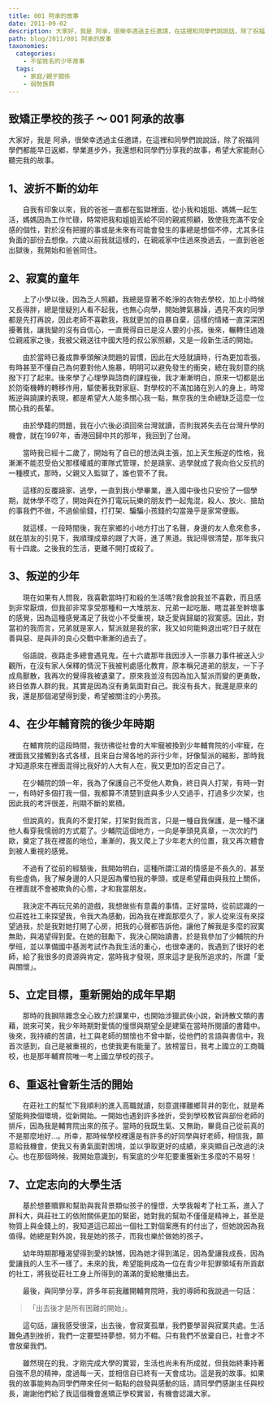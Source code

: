 ```yaml
---
title: 001 阿承的故事
date: 2011-09-02
description: 大家好，我是 阿承，很榮幸透過主任邀請，在這裡和同學們說說話，除了祝福同學們都能早日返鄕，學業進步外，我還想和同學們分享我的故事，希望大家能耐心聽完我的故事。
path: blog/2011/001 阿承的故事
taxonomies:
  categories: 
    - 不留姓名的少年故事
  tags: 
    - 家庭/親子關係
    - 弱勢族群
---
```

## **致矯正學校的孩子 ～ 001 阿承的故事**

大家好，我是 阿承，很榮幸透過主任邀請，在這裡和同學們說說話，除了祝福同學們都能早日返鄕，學業進步外，我還想和同學們分享我的故事，希望大家能耐心聽完我的故事。
<!-- more -->
## **1、波折不斷的幼年**
　　自我有印象以來，我的爸爸一直都在監獄裡面，從小我和姐姐、媽媽一起生活，媽媽因為工作忙碌，時常把我和姐姐丟給不同的親戚照顧，致使我充滿不安全感的個性，對於沒有把握的事或是未來有可能會發生的事總是想個不停，尤其多往負面的部份去想像。六歲以前我就這樣的，在親戚家中住過來換過去，一直到爸爸出獄後，我開始和爸爸同住。

## **2、寂寞的童年**
　　上了小學以後，因為乏人照顧，我總是穿著不乾淨的衣物去學校，加上小時候又長得胖，總是懷疑別人看不起我，也無心向學，開始脾氣暴躁，遇見不爽的同學都是先打再說，因此老師不喜歡我，我就更加的自暴自棄，這樣的情緒一直深深困擾著我，讓我變的沒有自信心，一直覺得自已是沒人要的小孩。後來，輾轉住過幾位親戚家之後，我被父親送往中國大陸的叔公家照顧，又是一段新生活的開始。

　　由於當時已養成靠拳頭解決問題的習慣，因此在大陸就讀時，行為更加乖張，有時甚至不懂自己為何要對他人施暴，明明可以避免發生的衝突，總在我刻意的挑撥下打了起來。後來學了心理學與諮商的課程後，我才漸漸明白，原來一切都是出於防衛機轉的轉移作用，驅使著我對家庭、對學校的不滿加諸在別人的身上，時常叛逆與蹺課的表現，都是希望大人能多關心我一點，無奈我的生命總缺乏這麼一位關心我的長輩。

　　由於學籍的問題，我在小六後必須回來台灣就讀，否則我將失去在台灣升學的機會，就在1997年，香港回歸中共的那年，我回到了台灣。

　　當時我已經十二歲了，開始有了自已的想法與主張，加上天生叛逆的性格，我漸漸不能忍受伯父那樣權威的軍隊式管理，於是蹺家、逃學就成了我向伯父反抗的一種模式，那時，父親又入監獄了，誰也管不了我。


　　這樣的反覆蹺家、逃學，一直到我小學畢業，進入國中後也只安份了一個學期，就休學不唸了，開始與在外打電玩玩樂的朋友們一起鬼混，殺人、放火、搶劫的事我們不做，不過偷偷錢，打打架、騙騙小孩錢的勾當幾乎是家常便飯。

　　就這樣，一段時間後，我在家鄉的小地方打出了名聲，身邊的友人愈來愈多，就在朋友的引見下，我順理成章的跟了大哥，進了黑道。我記得很清楚，那年我只有十四歲。之後我的生活，更離不開打或殺了。

## **3、叛逆的少年**

　　現在如果有人問我，我喜歡當時打和殺的生活嗎?我會說我並不喜歡，而且感到非常厭煩，但我卻非常享受那種和一大堆朋友、兄弟一起吃飯、瞎混甚至幹壞事的感覺，因為這種感覺滿足了我從小不受重視，缺乏愛與歸屬的寂寞感。因此，對當初的我而言，兄弟就是家人，幫派就是我的家，我又如何能夠退出呢?日子就在善與惡、是與非的良心交戰中漸漸的過去了。

　　俗語說，夜路走多總會遇見鬼，在十六歲那年我因涉入一宗暴力事件被送入少觀所，在沒有家人保釋的情況下我被判處感化教育，原本稱兄道弟的朋友，一下子成鳥獸散，我再次的覺得我被遺棄了。原來我並沒有因為加入幫派而變的更勇敢，終日依靠人群的我，其實是因為沒有勇氣面對自己。我沒有長大，我還是原來的我，還是那個渴望得到愛，希望被關注的小男孩。

## **4、在少年輔育院的後少年時期**

　　在輔育院的這段時間，我彷彿從社會的大牢寵被換到少年輔育院的小牢寵，在裡面我又接觸到各式各樣，且來自台灣各地的非行少年，好像幫派的縮影，那時我才知道原來在裡面混得比我好的人大有人在，我又更加的否定自己了。

　　在少輔院的頭一年，我為了保護自己不受他人欺負，終日與人打架，有時一對一，有時好多個打我一個，我都算不清楚到底與多少人交過手，打過多少次架，也因此我的考評很差，刑期不斷的累積。

　　但說真的，我真的不愛打架，打架對我而言，只是一種自我保護，是一種不讓他人看穿我懦弱的方式罷了。少輔院這個地方，一向是拳頭見真章，一次次的鬥歐，奠定了我在裡面的地位，漸漸的，我又爬上了少年老大的位置，我又再次體會到被人重視的感覺。


　　不過有了從前的經驗後，我開始明白，這種所謂江湖的情感是不長久的，甚至有些虛偽，我了解身邊的人只是因為懼怕我的拳頭，或是希望藉由與我拉上關係，在裡面就不會被欺負的心態，才和我當朋友。

　　我決定不再玩兄弟的遊戲，我想做些有意義的事情，正好當時，從前認識的一位莊姓社工來探望我，令我大為感動，因為我在裡面那麼久了，家人從來沒有來探望過我，於是我對她打開了心房，把我的心聲都告訴他，讓他了解我是多麼的寂寞無助，與渴望得到愛。在她的鼓勵下，我決心開始讀書，於是我參加了少輔院的升學班，並以準備國中基測考試作為我生活的重心，也很幸運的，我遇到了很好的老師，給了我很多的資源與肯定，當時我才發現，原來這才是我所追求的，所謂「愛與關懷」。

## **5、立定目標，重新開始的成年早期**

　　那時的我摒除雜念全心致力於課業中，也開始涉獵武俠小說，新詩散文類的書藉，說來可笑，我少年時期對愛情的憧憬與期望全是建築在當時所閱讀的書籍中。後來，我持續的苦讀，社工與老師的關懷也不曾中斷，從他們的言語與書信中，我首次感到，自己是被重視的，也使我更有能量了。放榜當日，我考上國立的工商職校，也是那年輔育院唯一考上國立學校的孩子。

## **6、重返社會新生活的開始**

　　在莊社工的幫忙下我順利的進入高職就讀，刻意選擇離鄉背井的彰化，就是希望能夠換個環境，從新開始。一開始也遇到許多挫折，受到學校教官與部份老師的排斥，因為我是輔育院出來的孩子。當時的我既生氣、又無助，畢竟自己從前真的不是那麼地好…。所幸，那時候學校裡還是有許多的好同學與好老師，相信我，願意給我機會，使我又有勇氣面對困境，並以爭取更好的成績，來突顯自己改過的決心。也在那個時候，我開始意識到，有案底的少年犯要重獲新生多麼的不易呀！

## **7、立定志向的大學生活**

　　基於想要贖罪和幫助與我背景類似孩子的憧憬，大學我報考了社工系，進入了屏科大，與莊社工的依附關係更加的緊密，她對我的幫助不僅僅是精神上，甚至是物質上與金錢上的，我知道這已超出一個社工對個案應有的付出了，但她說因為我值得。她總是對外說，我是她的孩子，而我也樂於做她的孩子。

　　幼年時期那種渴望得到愛的缺憾，因為她才得到滿足，因為愛讓我成長，因為愛讓我的人生不一樣了。未來的我，希望能夠成為一位在青少年犯罪領域有所貢獻的社工，將我從莊社工身上所得到的滿滿的愛給散播出去。
　　

　　最後，與同學分享，許多年前我離開輔育院時，我的導師和我說過一句話：
> 「出去後才是所有困難的開始」。


　　這句話，讓我感受很深，出去後，會寂寞孤單，我們要學習與寂寞共處。生活難免遇到挫折，我們一定要堅持夢想，努力不輟。只有我們不放棄自已，社會才不會放棄我們。


　　雖然現在的我，才剛完成大學的實習，生活也尚未有所成就，但我始終秉持著自強不息的精神，度過每一天，並相信自已終有一天會成功。這是我的故事。如果我的故事能夠為同學們帶來任何一點點的啟發與感動的話，請同學們感謝主任與校長，謝謝他們給了我這個機會進矯正學校實習，有機會認識大家。
